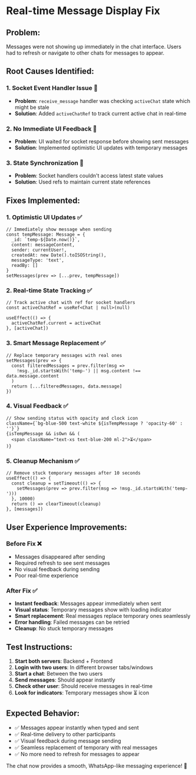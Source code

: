 # Real-time Message Display Fix

## Problem:
Messages were not showing up immediately in the chat interface. Users had to refresh or navigate to other chats for messages to appear.

## Root Causes Identified:

### 1. **Socket Event Handler Issue** 🔧
- **Problem**: `receive_message` handler was checking `activeChat` state which might be stale
- **Solution**: Added `activeChatRef` to track current active chat in real-time

### 2. **No Immediate UI Feedback** 🔧
- **Problem**: UI waited for socket response before showing sent messages
- **Solution**: Implemented optimistic UI updates with temporary messages

### 3. **State Synchronization** 🔧
- **Problem**: Socket handlers couldn't access latest state values
- **Solution**: Used refs to maintain current state references

## Fixes Implemented:

### **1. Optimistic UI Updates** ✅
```tsx
// Immediately show message when sending
const tempMessage: Message = {
  _id: `temp-${Date.now()}`,
  content: messageContent,
  sender: currentUser!,
  createdAt: new Date().toISOString(),
  messageType: 'text',
  readBy: []
}
setMessages(prev => [...prev, tempMessage])
```

### **2. Real-time State Tracking** ✅
```tsx
// Track active chat with ref for socket handlers
const activeChatRef = useRef<Chat | null>(null)

useEffect(() => {
  activeChatRef.current = activeChat
}, [activeChat])
```

### **3. Smart Message Replacement** ✅
```tsx
// Replace temporary messages with real ones
setMessages(prev => {
  const filteredMessages = prev.filter(msg => 
    !msg._id.startsWith('temp-') || msg.content !== data.message.content
  )
  return [...filteredMessages, data.message]
})
```

### **4. Visual Feedback** ✅
```tsx
// Show sending status with opacity and clock icon
className={`bg-blue-500 text-white ${isTempMessage ? 'opacity-60' : ''}`}
{isTempMessage && isOwn && (
  <span className="text-xs text-blue-200 ml-2">⏳</span>
)}
```

### **5. Cleanup Mechanism** ✅
```tsx
// Remove stuck temporary messages after 10 seconds
useEffect(() => {
  const cleanup = setTimeout(() => {
    setMessages(prev => prev.filter(msg => !msg._id.startsWith('temp-')))
  }, 10000)
  return () => clearTimeout(cleanup)
}, [messages])
```

## User Experience Improvements:

### **Before Fix** ❌
- Messages disappeared after sending
- Required refresh to see sent messages  
- No visual feedback during sending
- Poor real-time experience

### **After Fix** ✅
- **Instant feedback**: Messages appear immediately when sent
- **Visual status**: Temporary messages show with loading indicator
- **Smart replacement**: Real messages replace temporary ones seamlessly
- **Error handling**: Failed messages can be retried
- **Cleanup**: No stuck temporary messages

## Test Instructions:

1. **Start both servers**: Backend + Frontend
2. **Login with two users**: In different browser tabs/windows
3. **Start a chat**: Between the two users
4. **Send messages**: Should appear instantly
5. **Check other user**: Should receive messages in real-time
6. **Look for indicators**: Temporary messages show ⏳ icon

## Expected Behavior:
- ✅ Messages appear instantly when typed and sent
- ✅ Real-time delivery to other participants
- ✅ Visual feedback during message sending
- ✅ Seamless replacement of temporary with real messages
- ✅ No more need to refresh for messages to appear

The chat now provides a smooth, WhatsApp-like messaging experience! 🚀
